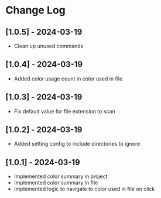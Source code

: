 # Change Log

## [1.0.5] - 2024-03-19
- Clean up unused commands

## [1.0.4] - 2024-03-19
- Added color usage count in color used in file

## [1.0.3] - 2024-03-19
- Fix default value for file extension to scan


## [1.0.2] - 2024-03-19
- Added setting config to include directories to ignore


## [1.0.1] - 2024-03-19
- Implemented color summary in project
- Implemented color summary in file
- Implemented logic to navigate to color used in file on click

